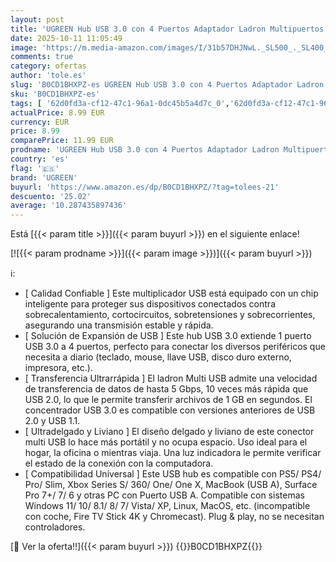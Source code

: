 ```yaml
---
layout: post
title: 'UGREEN Hub USB 3.0 con 4 Puertos Adaptador Ladron Multipuertos 5Gbps Alta Velocidad Compatible con MacBook Pro Air iMac Surface XPS PC Portátil Disco Duro Teclado Ratón PS5  15cm '
date: 2025-10-11 11:05:49
image: 'https://m.media-amazon.com/images/I/31b57DHJNwL._SL500_._SL400_.jpg'
comments: true
category: ofertas
author: 'tole.es'
slug: 'B0CD1BHXPZ-es UGREEN Hub USB 3.0 con 4 Puertos Adaptador Ladron...'
sku: 'B0CD1BHXPZ-es'
tags: [ '62d0fd3a-cf12-47c1-96a1-0dc45b5a4d7c_0','62d0fd3a-cf12-47c1-96a1-0dc45b5a4d7c_1501','749d7d8e-47fd-431e-8b51-348b70f767e2_0','749d7d8e-47fd-431e-8b51-348b70f767e2_8501','Accesorios','Arborist Merchandising Root','CML-Tech','Computing & Storage','Electrónica','Hubs USB','Informática','Los favoritos de nuestros clientes: Informática','Self Service','Special Features Stores','Tech all','ps5','ugreen','🇪🇸', ]
actualPrice: 8.99 EUR
currency: EUR
price: 8.99
comparePrice: 11.99 EUR
prodname: 'UGREEN Hub USB 3.0 con 4 Puertos Adaptador Ladron Multipuertos 5Gbps Alta Velocidad Compatible con MacBook Pro Air iMac Surface XPS PC Portátil Disco Duro Teclado Ratón PS5  15cm '
country: 'es'
flag: '🇪🇸'
brand: 'UGREEN'
buyurl: 'https://www.amazon.es/dp/B0CD1BHXPZ/?tag=tolees-21'
descuento: '25.02'
average: '10.287435897436'
---
```


Está [{{< param title >}}]({{< param buyurl >}}) en el siguiente enlace!

[![{{< param prodname >}}]({{< param image >}})]({{< param buyurl >}})

ℹ️:

- [ Calidad Confiable ] Este multiplicador USB está equipado con un chip inteligente para proteger sus dispositivos conectados contra sobrecalentamiento, cortocircuitos, sobretensiones y sobrecorrientes, asegurando una transmisión estable y rápida.
- [ Solución de Expansión de USB ] Este hub USB 3.0 extiende 1 puerto USB 3.0 a 4 puertos, perfecto para conectar los diversos periféricos que necesita a diario (teclado, mouse, llave USB, disco duro externo, impresora, etc.).
- [ Transferencia Ultrarrápida ] El ladron Multi USB admite una velocidad de transferencia de datos de hasta 5 Gbps, 10 veces más rápida que USB 2.0, lo que le permite transferir archivos de 1 GB en segundos. El concentrador USB 3.0 es compatible con versiones anteriores de USB 2.0 y USB 1.1.
- [ Ultradelgado y Liviano ] El diseño delgado y liviano de este conector multi USB lo hace más portátil y no ocupa espacio. Uso ideal para el hogar, la oficina o mientras viaja. Una luz indicadora le permite verificar el estado de la conexión con la computadora.
- [ Compatibilidad Universal ] Este USB hub es compatible con PS5/ PS4/ Pro/ Slim, Xbox Series S/ 360/ One/ One X, MacBook (USB A), Surface Pro 7+/ 7/ 6 y otras PC con Puerto USB A. Compatible con sistemas Windows 11/ 10/ 8.1/ 8/ 7/ Vista/ XP, Linux, MacOS, etc. (incompatible con coche, Fire TV Stick 4K y Chromecast). Plug & play, no se necesitan controladores.

[🛒 Ver la oferta!!]({{< param buyurl >}})
{{<world>}}B0CD1BHXPZ{{</world>}}
